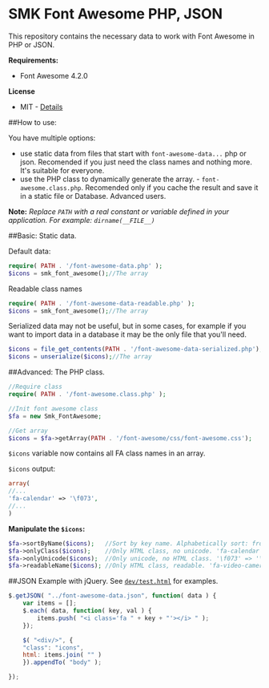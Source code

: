 SMK Font Awesome PHP, JSON
==========================

This repository contains the necessary data to work with Font Awesome in PHP or JSON.

**Requirements:**
* Font Awesome 4.2.0
 
**License**
 * MIT - [Details](https://github.com/Smartik89/SMK-Font-Awesome-PHP-JSON/blob/master/LICENSE)

##How to use:

You have multiple options:
* use static data from files that start with `font-awesome-data...` php or json. Recomended if you just need the class names and nothing more. It's suitable for everyone.
* use the PHP class to dynamically generate the array. - `font-awesome.class.php`. Recomended only if you cache the result and save it in a static file or Database. Advanced users.

**Note:** *Replace `PATH` with a real constant or variable defined in your application. For example: `dirname(__FILE__)`*

##Basic: Static data.

Default data:
```php
require( PATH . '/font-awesome-data.php' );
$icons = smk_font_awesome();//The array
```

Readable class names
```php
require( PATH . '/font-awesome-data-readable.php' );
$icons = smk_font_awesome();//The array
```

Serialized data may not be useful, but in some cases, for example if you want to import data in a database it may be the only file that you'll need.
```php
$icons = file_get_contents(PATH . '/font-awesome-data-serialized.php');
$icons = unserialize($icons);//The array
```

##Advanced: The PHP class.

```php
//Require class
require( PATH . '/font-awesome.class.php' );

//Init font awesome class
$fa = new Smk_FontAwesome;

//Get array
$icons = $fa->getArray(PATH . '/font-awesome/css/font-awesome.css');
```

`$icons` variable now contains all FA class names in an array.

`$icons` output:
```php
array(
//...
'fa-calendar' => '\f073',
//...
)
```

**Manipulate the `$icons`:**

```php
$fa->sortByName($icons);   //Sort by key name. Alphabetically sort: from a to z
$fa->onlyClass($icons);    //Only HTML class, no unicode. 'fa-calendar' => 'fa-calendar',
$fa->onlyUnicode($icons);  //Only unicode, no HTML class. '\f073' => '\f073',
$fa->readableName($icons); //Only HTML class, readable. 'fa-video-camera' => 'Video Camera',
```

##JSON Example with jQuery.
See [`dev/test.html`](https://github.com/SMK-Toolkit/SMK-Font-Awesome-PHP-JSON/blob/master/font-awesome/dev/test.html) for examples.
```js
$.getJSON( "../font-awesome-data.json", function( data ) {
	var items = [];
	$.each( data, function( key, val ) {
		items.push( "<i class='fa " + key + "'></i> " );
	});

	$( "<div/>", {
	"class": "icons",
	html: items.join( "" )
	}).appendTo( "body" );

});
```